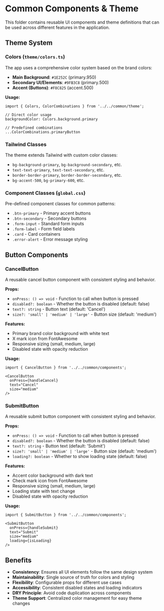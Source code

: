 # Common Components & Theme

This folder contains reusable UI components and theme definitions that can be used across different features in the application.

## Theme System

### Colors (`theme/colors.ts`)

The app uses a comprehensive color system based on the brand colors:
- **Main Background**: `#1E252C` (primary.950)
- **Secondary UI/Elements**: `#9FB3C8` (primary.500) 
- **Accent (Buttons)**: `#F8C825` (accent.500)

**Usage:**
```tsx
import { Colors, ColorCombinations } from '../../common/theme';

// Direct color usage
backgroundColor: Colors.background.primary

// Predefined combinations
...ColorCombinations.primaryButton
```

### Tailwind Classes

The theme extends Tailwind with custom color classes:
- `bg-background-primary`, `bg-background-secondary`, etc.
- `text-text-primary`, `text-text-secondary`, etc.
- `border-border-primary`, `border-border-secondary`, etc.
- `bg-accent-500`, `bg-primary-600`, etc.

### Component Classes (`global.css`)

Pre-defined component classes for common patterns:
- `.btn-primary` - Primary accent buttons
- `.btn-secondary` - Secondary buttons  
- `.form-input` - Standard form inputs
- `.form-label` - Form field labels
- `.card` - Card containers
- `.error-alert` - Error message styling

## Button Components

### CancelButton

A reusable cancel button component with consistent styling and behavior.

**Props:**
- `onPress: () => void` - Function to call when button is pressed
- `disabled?: boolean` - Whether the button is disabled (default: false)
- `text?: string` - Button text (default: 'Cancel')
- `size?: 'small' | 'medium' | 'large'` - Button size (default: 'medium')

**Features:**
- Primary brand color background with white text
- X mark icon from FontAwesome
- Responsive sizing (small, medium, large)
- Disabled state with opacity reduction

**Usage:**
```tsx
import { CancelButton } from '../../common/components';

<CancelButton 
  onPress={handleCancel} 
  text="Cancel" 
  size="medium" 
/>
```

### SubmitButton

A reusable submit button component with consistent styling and behavior.

**Props:**
- `onPress: () => void` - Function to call when button is pressed
- `disabled?: boolean` - Whether the button is disabled (default: false)
- `text?: string` - Button text (default: 'Submit')
- `size?: 'small' | 'medium' | 'large'` - Button size (default: 'medium')
- `loading?: boolean` - Whether to show loading state (default: false)

**Features:**
- Accent color background with dark text
- Check mark icon from FontAwesome
- Responsive sizing (small, medium, large)
- Loading state with text change
- Disabled state with opacity reduction

**Usage:**
```tsx
import { SubmitButton } from '../../common/components';

<SubmitButton 
  onPress={handleSubmit} 
  text="Submit" 
  size="medium" 
  loading={isLoading}
/>
```

## Benefits

- **Consistency**: Ensures all UI elements follow the same design system
- **Maintainability**: Single source of truth for colors and styling
- **Flexibility**: Configurable props for different use cases
- **Accessibility**: Consistent disabled states and loading indicators
- **DRY Principle**: Avoid code duplication across components
- **Theme Support**: Centralized color management for easy theme changes
